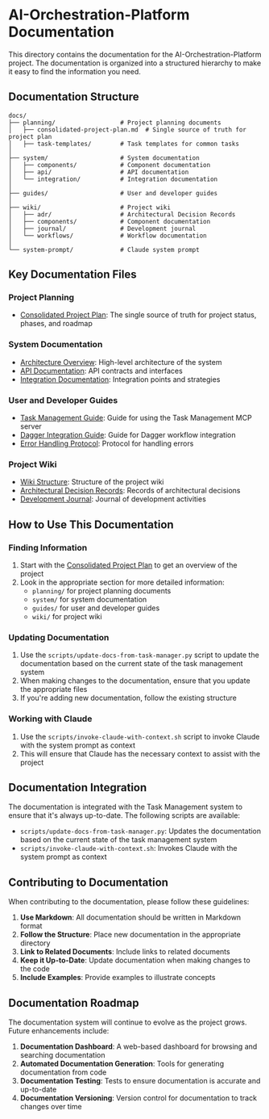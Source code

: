 # AI-Orchestration-Platform Documentation

This directory contains the documentation for the AI-Orchestration-Platform project. The documentation is organized into a structured hierarchy to make it easy to find the information you need.

## Documentation Structure

```
docs/
├── planning/                  # Project planning documents
│   ├── consolidated-project-plan.md  # Single source of truth for project plan
│   ├── task-templates/        # Task templates for common tasks
│
├── system/                    # System documentation
│   ├── components/            # Component documentation
│   ├── api/                   # API documentation
│   └── integration/           # Integration documentation
│
├── guides/                    # User and developer guides
│
├── wiki/                      # Project wiki
│   ├── adr/                   # Architectural Decision Records
│   ├── components/            # Component documentation
│   ├── journal/               # Development journal
│   └── workflows/             # Workflow documentation
│
└── system-prompt/             # Claude system prompt
```

## Key Documentation Files

### Project Planning
- [Consolidated Project Plan](planning/consolidated-project-plan.md): The single source of truth for project status, phases, and roadmap

### System Documentation
- [Architecture Overview](system/components/architecture.md): High-level architecture of the system
- [API Documentation](system/api/api-contracts.md): API contracts and interfaces
- [Integration Documentation](system/integration/integration-plan.md): Integration points and strategies

### User and Developer Guides
- [Task Management Guide](guides/TASK_MANAGER_MCP_README.md): Guide for using the Task Management MCP server
- [Dagger Integration Guide](guides/DAGGER_WORKFLOW_INTEGRATION_README.md): Guide for Dagger workflow integration
- [Error Handling Protocol](guides/error-handling-protocol.md): Protocol for handling errors

### Project Wiki
- [Wiki Structure](wiki/structure.md): Structure of the project wiki
- [Architectural Decision Records](wiki/adr/): Records of architectural decisions
- [Development Journal](wiki/journal/): Journal of development activities

## How to Use This Documentation

### Finding Information
1. Start with the [Consolidated Project Plan](planning/consolidated-project-plan.md) to get an overview of the project
2. Look in the appropriate section for more detailed information:
   - `planning/` for project planning documents
   - `system/` for system documentation
   - `guides/` for user and developer guides
   - `wiki/` for project wiki

### Updating Documentation
1. Use the `scripts/update-docs-from-task-manager.py` script to update the documentation based on the current state of the task management system
2. When making changes to the documentation, ensure that you update the appropriate files
3. If you're adding new documentation, follow the existing structure

### Working with Claude
1. Use the `scripts/invoke-claude-with-context.sh` script to invoke Claude with the system prompt as context
2. This will ensure that Claude has the necessary context to assist with the project

## Documentation Integration

The documentation is integrated with the Task Management system to ensure that it's always up-to-date. The following scripts are available:

- `scripts/update-docs-from-task-manager.py`: Updates the documentation based on the current state of the task management system
- `scripts/invoke-claude-with-context.sh`: Invokes Claude with the system prompt as context

## Contributing to Documentation

When contributing to the documentation, please follow these guidelines:

1. **Use Markdown**: All documentation should be written in Markdown format
2. **Follow the Structure**: Place new documentation in the appropriate directory
3. **Link to Related Documents**: Include links to related documents
4. **Keep it Up-to-Date**: Update documentation when making changes to the code
5. **Include Examples**: Provide examples to illustrate concepts

## Documentation Roadmap

The documentation system will continue to evolve as the project grows. Future enhancements include:

1. **Documentation Dashboard**: A web-based dashboard for browsing and searching documentation
2. **Automated Documentation Generation**: Tools for generating documentation from code
3. **Documentation Testing**: Tests to ensure documentation is accurate and up-to-date
4. **Documentation Versioning**: Version control for documentation to track changes over time
